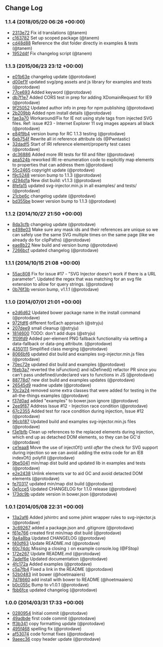 ## Change Log

### 1.1.4 (2018/05/20 06:26 +00:00)
- [2313e72](https://github.com/tanem/SVGInjector/commit/2313e7246c3a215d9c7042afb42dc25158375b65) Fix id translations (@tanem)
- [c163782](https://github.com/tanem/SVGInjector/commit/c163782748b14f5f01a8fc498a750273d8f5366d) Set up scoped package (@tanem)
- [cd48d88](https://github.com/tanem/SVGInjector/commit/cd48d88c9d6e776da532777e441d43b0476c8acc) Reference the dist folder directly in examples & tests (@tanem)
- [1952d4f](https://github.com/tanem/SVGInjector/commit/1952d4f26bc8ed50b0d1b5bbee89e9799158a218) Fix changelog script (@tanem)

### 1.1.3 (2015/06/23 23:12 +00:00)
- [e01b63e](https://github.com/tanem/SVGInjector/commit/e01b63e586b8ab61203eb58e1d94b3b2626873ec) changelog update (@protodave)
- [d00ef1f](https://github.com/tanem/SVGInjector/commit/d00ef1f0d8ddfff7e61147ca48955ef740d3a226) updated svg/png assets and js library for examples and tests (@protodave)
- [77ce693](https://github.com/tanem/SVGInjector/commit/77ce693181ba059714081ead83b598e70ebed162) Added keyword (@protodave)
- [db7f1e7](https://github.com/tanem/SVGInjector/commit/db7f1e7d2c1ecbf00e0abc2cd81dc07b631f8d08) Added CORS test in prep for adding XDomainRequest for IE9 (@protodave)
- [9f25052](https://github.com/tanem/SVGInjector/commit/9f25052fcc815aa719ba86506470b6ac2003612a) Updated author info in prep for npm publishing (@protodave)
- [2b209bb](https://github.com/tanem/SVGInjector/commit/2b209bbc0de09ce9257cf55b582ebf859f444d8b) Added npm install details (@protodave)
- [fae3a70](https://github.com/tanem/SVGInjector/commit/fae3a704af7283277051bd038760a656fff3a37f) Workaround/Fix for IE not using style tags from injected SVG files. Ref: issue #23 - Internet Explorer 11 svg images appears all black (@protodave)
- [e84f9b4](https://github.com/tanem/SVGInjector/commit/e84f9b47eadb501e68a4d0d5b6593935e8d25c19) version bump for RC 1.1.3 testing (@protodave)
- [6eb754f](https://github.com/tanem/SVGInjector/commit/6eb754f058b15bb15553edd884386fd250e849ca) Rewrite all iri reference attribute ids (@Pwntastic)
- [32dadf5](https://github.com/tanem/SVGInjector/commit/32dadf59c419ca038ddb34b0325ec25bf4ac1a01) Start of IRI reference element/property test cases (@protodave)
- [dc36886](https://github.com/tanem/SVGInjector/commit/dc36886f47fb5787a13e1c34ae72c0e6e95f4d9d) Added more IRI tests for fill and filter (@protodave)
- [aea524b](https://github.com/tanem/SVGInjector/commit/aea524b1149b08473b8187c87ec1fa746fff6cd7) reworked IRI re-enumeration code to explicitly map elements to properties that can address them (@protodave)
- [55c2465](https://github.com/tanem/SVGInjector/commit/55c2465350b519a8ef99f1ea40aee6ecf2c8ad2c) copyright update (@protodave)
- [f9c5248](https://github.com/tanem/SVGInjector/commit/f9c5248b4ddba4f8113a03dd814fe90beaa546f0) version bump to 1.1.3 (@protodave)
- [d294d1a](https://github.com/tanem/SVGInjector/commit/d294d1adccc7aa6cfe6b0594cf38ede8a61337bd) New dist build: v1.1.3 (@protodave)
- [8fefa15](https://github.com/tanem/SVGInjector/commit/8fefa156b0028746562520a47cb1ef6121196d34) updated svg-injector.min.js in all examples/ and tests/ (@protodave)
- [21cbe6c](https://github.com/tanem/SVGInjector/commit/21cbe6c94a38659173ad16fb14e3ab31e2127869) changelog update (@protodave)
- [bd355be](https://github.com/tanem/SVGInjector/commit/bd355bebb1903e1eac608883a8b5af5e7e6d5fd2) bower version bump to 1.1.3 (@protodave)

### 1.1.2 (2014/10/27 21:50 +00:00)
- [8da3cfb](https://github.com/tanem/SVGInjector/commit/8da3cfbf239b286c6046f7cd1f80261690ad9a5d) changelog update (@protodave)
- [e498e03](https://github.com/tanem/SVGInjector/commit/e498e03eb2c40d3907c5cddb035a1705bfa5f384) Make sure any mask ids and their references are unique so we can safely use the same SVG multiple times on the same page (like we already do for clipPaths) (@protodave)
- [eae8b22](https://github.com/tanem/SVGInjector/commit/eae8b2268f5cc3a1430f76a318b7eac3c31fdc3d) New build and version bump (@protodave)
- [7266bcf](https://github.com/tanem/SVGInjector/commit/7266bcf7eeda3e4c33d2fa15bc9365ea57985959) updated changelog (@protodave)

### 1.1.1 (2014/10/15 21:08 +00:00)
- [55ac808](https://github.com/tanem/SVGInjector/commit/55ac808b03bf691d69230359d2436156def0d0bd) Fix for issue #17 - "SVG Injector doesn't work if there is a URL parameter". Updated the regex that was matching for an svg file extension to allow for query strings. (@protodave)
- [0b76f3b](https://github.com/tanem/SVGInjector/commit/0b76f3b82529757508d0fb7a9fba582089f16abe) version bump, v1.1.1 (@protodave)

### 1.1.0 (2014/07/01 21:01 +00:00)
- [e2d6d62](https://github.com/tanem/SVGInjector/commit/e2d6d626560911154257367d629e6a59d6e239b2) Updated bower package name in the install command (@protodave)
- [972fdf6](https://github.com/tanem/SVGInjector/commit/972fdf62f98ee2c68c8c8f132c2e2f64867581ff) different forEach approach (@stryju)
- [207dee9](https://github.com/tanem/SVGInjector/commit/207dee91f44423c8396d8c8f157c22d37834bb72) small cleanup (@stryju)
- [1814600](https://github.com/tanem/SVGInjector/commit/18146006fc751a484aff0ecba473b0d7ef276a7d) TODO: don't add dups (@stryju)
- [1f09fd9](https://github.com/tanem/SVGInjector/commit/1f09fd944b32071cf6cb00448806085fda474e87) Added per-element PNG fallback functionality via setting a data-fallback or data-png attribute. (@protodave)
- [4350111](https://github.com/tanem/SVGInjector/commit/43501118d127c678dbe5adb951ec7b88d4f7ff5b) Simplified class merging (@protodave)
- [8066bf6](https://github.com/tanem/SVGInjector/commit/8066bf60026ec8c98af36d30a2cd3f1c3cbb65a2) updated dist build and examples svg-injector.min.js files (@protodave)
- [70ec72e](https://github.com/tanem/SVGInjector/commit/70ec72e1901e33c3687d25b1ce93af6632a0f1a0) updated dist build and examples (@protodave)
- [f6eb3a7](https://github.com/tanem/SVGInjector/commit/f6eb3a740dc2884d96a1b97156b1926933544ac1) reverted the isFunction() and isDefined() refactor PR since you can't pass undefined/undeclared vars to functions in JS (@protodave)
- [88778d7](https://github.com/tanem/SVGInjector/commit/88778d7a9491af523d48ece8595c6abd8f8e8430) new dist build and examples updates (@protodave)
- [26545d9](https://github.com/tanem/SVGInjector/commit/26545d96dc3a889c35350a79f98a89ed2473f1d4) readme update (@protodave)
- [10c2a24](https://github.com/tanem/SVGInjector/commit/10c2a244e50a1680001ad657803cfcd92b76f055) removed some extra classes that were added for testing in the all-the-things examples (@protodave)
- [f37d0ad](https://github.com/tanem/SVGInjector/commit/f37d0adafc1ecc90e3e6cf0cca4525b752276321) added "examples" to bower.json ignore (@protodave)
- [2ee9f87](https://github.com/tanem/SVGInjector/commit/2ee9f87c8ba0a8c97eddfcb8d64006c603a7bbf5) Address Issue #12 - Injection race condition (@protodave)
- [67c2355](https://github.com/tanem/SVGInjector/commit/67c2355f260c8f277efa9983ceeb01160c48e56a) Added test for race condition during injection, Issue #12 (@protodave)
- [96cb187](https://github.com/tanem/SVGInjector/commit/96cb187a14e14dfda303612d1b66d8477643d9c8) Updated build and examples svg-injector.min.js files (@protodave)
- [f3e1bfb](https://github.com/tanem/SVGInjector/commit/f3e1bfb77358ca6404c3aeffea9aae316cc5d919) Clean up references to the replaced elements during injection, which end up as detached DOM elements, so they can be GC'd (@protodave)
- [ce1eaa8](https://github.com/tanem/SVGInjector/commit/ce1eaa84eef55776926799818c4f8fcdbe43725a) Move the use of injectOf() until _after_ the check for SVG support during injection so we can avoid adding the extra code for an IE8 indexOf() polyfill (@protodave)
- [9be5041](https://github.com/tanem/SVGInjector/commit/9be50413b67bff29d9fc799c0553dbee06fb2fad) min/map dist build and updated lib in examples and tests (@protodave)
- [e2e2438](https://github.com/tanem/SVGInjector/commit/e2e24383f97a60adbc64cfe546f21813964f9bd9) Unlink elements var to aid GC and avoid detacted DOM elements (@protodave)
- [fe70317](https://github.com/tanem/SVGInjector/commit/fe703175448b3ba2768b8425eebf7f01ee3ae2c8) updated min/map dist build (@protodave)
- [0e1cce5](https://github.com/tanem/SVGInjector/commit/0e1cce5e792358bc0ce4ac3158cd3e77e10c5245) Updated CHANGELOG for 1.1.0 release (@protodave)
- [173dc9b](https://github.com/tanem/SVGInjector/commit/173dc9b9c205c8ff1441391d3fb70e7172caf162) update version in bower.json (@protodave)

### 1.0.1 (2014/05/08 22:31 +00:00)
- [13a2af6](https://github.com/tanem/SVGInjector/commit/13a2af6af1bd61dab6b1ff34c84c7d6f6fd79dcf) Added jshintrc and some jshint wrapper rules to svg-injector.js (@protodave)
- [3c69267](https://github.com/tanem/SVGInjector/commit/3c692679056e3270b97e0718d50255983b05e8e5) added a package.json and .gitignore (@protodave)
- [f61e766](https://github.com/tanem/SVGInjector/commit/f61e766220e3c70e98704b265d653977a96344a7) created first min/map dist build (@protodave)
- [9a4a8ba](https://github.com/tanem/SVGInjector/commit/9a4a8ba8910fc991a76ac889b43bbf1993571321) Updated CHANGELOG (@protodave)
- [f40df63](https://github.com/tanem/SVGInjector/commit/f40df632f1e413eb1bdcfa2a036ad845edba7af3) Update README.md (@protodave)
- [60c74dc](https://github.com/tanem/SVGInjector/commit/60c74dc119c24e6ae160c86031be0128da625979) Missing a closing `)` on example console.log (@FStop)
- [172e267](https://github.com/tanem/SVGInjector/commit/172e267b7cd119728070003675e0a6453df32442) Update README.md (@protodave)
- [7adef6e](https://github.com/tanem/SVGInjector/commit/7adef6e409bef6e490524f33b831eab2089e39eb) Updated documentation (@protodave)
- [4fc172a](https://github.com/tanem/SVGInjector/commit/4fc172a2d54b7ed02e5dd42165b970db398bb4ff) Added examples (@protodave)
- [c5a7fb4](https://github.com/tanem/SVGInjector/commit/c5a7fb40e379b566c7577f0f3b9b1c00d2c7278c) Fixed a link in the README (@protodave)
- [52b0483](https://github.com/tanem/SVGInjector/commit/52b0483e913fe89c1aeafefd6d3399ab75f77b07) init bower (@hoetmaaiers)
- [7d78660](https://github.com/tanem/SVGInjector/commit/7d786602a1b62c327a21cbaaf9a9bef36e772fe6) add install with bower to README (@hoetmaaiers)
- [b0c055c](https://github.com/tanem/SVGInjector/commit/b0c055c778430878e8a12ce14389c9812fbe9ffc) Bump to v1.0.1 (@protodave)
- [fbb6fce](https://github.com/tanem/SVGInjector/commit/fbb6fce1c9670c160f2c23638e759ed6fa304225) updated changelog (@protodave)

### 1.0.0 (2014/03/31 17:33 +00:00)
- [0280954](https://github.com/tanem/SVGInjector/commit/02809541241ab8ebf88135124bac2be27d9e2538) Initial commit (@protodave)
- [49adbde](https://github.com/tanem/SVGInjector/commit/49adbde371b3d9d7fcdaab411d01a976a46ef41c) first code commit (@protodave)
- [ff3b341](https://github.com/tanem/SVGInjector/commit/ff3b34194cab2a4655463c7d2f3cabbd242fcb28) copy formatting update (@protodave)
- [495f468](https://github.com/tanem/SVGInjector/commit/495f4681485831140d417003eac7b734430ab388) spelling fix (@protodave)
- [af53074](https://github.com/tanem/SVGInjector/commit/af530747f8039ddabb41d5238a5cd120d4989a51) code format fixes (@protodave)
- [9aeec36](https://github.com/tanem/SVGInjector/commit/9aeec3623a33770ddebdfbe54c6585e0d63a60e3) copy header update (@protodave)